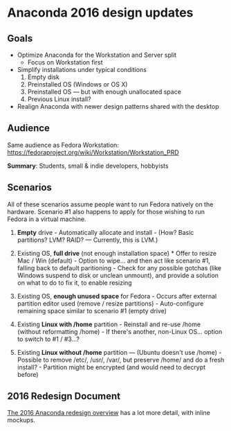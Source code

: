 # Anaconda 2016 design updates

## Goals

* Optimize Anaconda for the Workstation and Server split
  - Focus on Workstation first
* Simplify installations under typical conditions
    1. Empty disk
    2. Preinstalled OS (Windows or OS X)
    3. Preinstalled OS — but with enough unallocated space
    4. Previous Linux install?
* Realign Anaconda with newer design patterns shared with the desktop

## Audience

Same audience as Fedora Workstation:
<https://fedoraproject.org/wiki/Workstation/Workstation_PRD>

**Summary**: Students, small & indie developers, hobbyists

## Scenarios

All of these scenarios assume people want to run Fedora natively on the hardware. Scenario #1 also happens to apply for those wishing to run Fedora in a virtual machine.

  1. **Empty** drive
    - Automatically allocate and install
    - (How? Basic partitions? LVM? RAID? — Currently, this is LVM.)

  2. Existing OS, **full drive** (not enough installation space)
    * Offer to resize Mac / Win (default)
    - Option to wipe... and then act like scenario #1, falling back to default
      paritioning
    - Check for any possible gotchas (like Windows suspend to disk or unclean
      unmount), and provide a solution on what to do to fix it, to enable
      resizing

  3. Existing OS, **enough unused space** for Fedora
    - Occurs after external partition editor used (remove / resize partitions)
    - Auto-configure remaining space similar to scenario #1 (empty drive)

  4. Existing **Linux with /home** partition
    - Reinstall and re-use /home (without reformatting /home)
    - If there's another, non-Linux OS… option to switch to #1 / #3…?

  5. Existing **Linux without /home** partition — (Ubuntu doesn't use /home)
    - Possible to remove /etc/, /usr/, /var/, but preserve /home/ and do
      a fresh install?
    - Partition might be encrypted (and would need to decrypt before)

## 2016 Redesign Document

[The 2016 Anaconda redesign overview](anaconda-2016-redesign.md) has a lot more detail,
with inline mockups.
